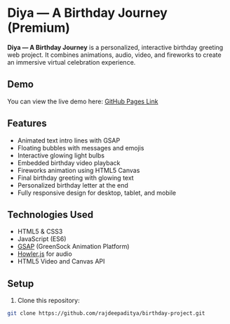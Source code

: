 # Diya — A Birthday Journey (Premium)

**Diya — A Birthday Journey** is a personalized, interactive birthday greeting web project. It combines animations, audio, video, and fireworks to create an immersive virtual celebration experience.

## Demo
You can view the live demo here: [GitHub Pages Link](https://rajdeepaditya.github.io/birthday-project)

## Features
- Animated text intro lines with GSAP
- Floating bubbles with messages and emojis
- Interactive glowing light bulbs
- Embedded birthday video playback
- Fireworks animation using HTML5 Canvas
- Final birthday greeting with glowing text
- Personalized birthday letter at the end
- Fully responsive design for desktop, tablet, and mobile

## Technologies Used
- HTML5 & CSS3
- JavaScript (ES6)
- [GSAP](https://greensock.com/gsap/) (GreenSock Animation Platform)
- [Howler.js](https://howlerjs.com/) for audio
- HTML5 Video and Canvas API

## Setup
1. Clone this repository:
```bash
git clone https://github.com/rajdeepaditya/birthday-project.git
